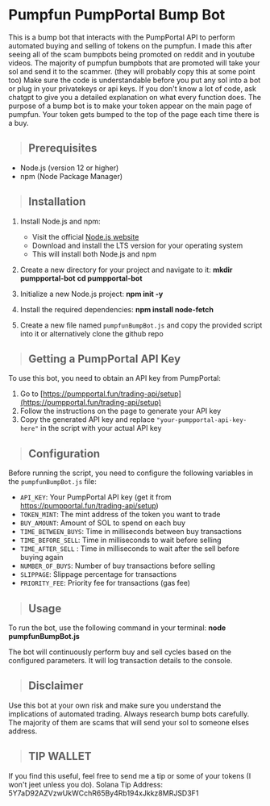 # Pumpfun PumpPortal Bump Bot

This is a bump bot that interacts with the PumpPortal API to perform automated buying and selling of tokens on the pumpfun.
I made this after seeing all of the scam bumpbots being promoted on reddit and in youtube videos.
The majority of pumpfun bumpbots that are promoted will take your sol and send it to the scammer. (they will probably copy this at some point too)
Make sure the code is understandable before you put any sol into a bot or plug in your privatekeys or api keys. If you don't know a lot of code, ask chatgpt to give you a detailed explanation on what every function does.
The purpose of a bump bot is to make your token appear on the main page of pumpfun.
Your token gets bumped to the top of the page each time there is a buy.

> ## Prerequisites

- Node.js (version 12 or higher)
- npm (Node Package Manager)

> ## Installation

1. Install Node.js and npm:

   - Visit the official [Node.js website](https://nodejs.org/)
   - Download and install the LTS version for your operating system
   - This will install both Node.js and npm

2. Create a new directory for your project and navigate to it:
   **mkdir pumpportal-bot**
   **cd pumpportal-bot**

3. Initialize a new Node.js project:
   **npm init -y**

4. Install the required dependencies:
   **npm install node-fetch**

5. Create a new file named `pumpfunBumpBot.js` and copy the provided script into it or alternatively clone the github repo

> ## Getting a PumpPortal API Key

To use this bot, you need to obtain an API key from PumpPortal:

1. Go to [https://pumpportal.fun/trading-api/setup](https://pumpportal.fun/trading-api/setup)
2. Follow the instructions on the page to generate your API key
3. Copy the generated API key and replace `"your-pumpportal-api-key-here"` in the script with your actual API key

> ## Configuration

Before running the script, you need to configure the following variables in the `pumpfunBumpBot.js` file:

- `API_KEY`: Your PumpPortal API key (get it from https://pumpportal.fun/trading-api/setup)
- `TOKEN_MINT`: The mint address of the token you want to trade
- `BUY_AMOUNT`: Amount of SOL to spend on each buy
- `TIME_BETWEEN_BUYS`: Time in milliseconds between buy transactions
- `TIME_BEFORE_SELL`: Time in milliseconds to wait before selling
- `TIME_AFTER_SELL` : Time in milliseconds to wait after the sell before buying again
- `NUMBER_OF_BUYS`: Number of buy transactions before selling
- `SLIPPAGE`: Slippage percentage for transactions
- `PRIORITY_FEE`: Priority fee for transactions (gas fee)

> ## Usage

To run the bot, use the following command in your terminal:
**node pumpfunBumpBot.js**

The bot will continuously perform buy and sell cycles based on the configured parameters. It will log transaction details to the console.

> ## Disclaimer

Use this bot at your own risk and make sure you understand the implications of automated trading. Always research bump bots carefully. The majority of them are scams that will send your sol to someone elses address.

> ## TIP WALLET

If you find this useful, feel free to send me a tip or some of your tokens (I won't jeet unless you do).
Solana Tip Address: 5Y7aD92AZVzwUkWCchR65By4Rb194xJkkz8MRJSD3F1

